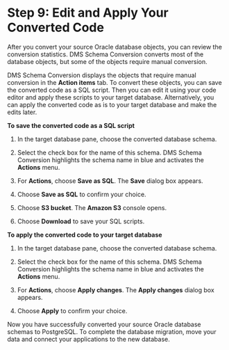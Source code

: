# Step 9: Edit and Apply Your Converted Code<a name="schema-conversion-oracle-postgresql-step-9"></a>

After you convert your source Oracle database objects, you can review the conversion statistics\. DMS Schema Conversion converts most of the database objects, but some of the objects require manual conversion\.

DMS Schema Conversion displays the objects that require manual conversion in the **Action items** tab\. To convert these objects, you can save the converted code as a SQL script\. Then you can edit it using your code editor and apply these scripts to your target database\. Alternatively, you can apply the converted code as is to your target database and make the edits later\.

 **To save the converted code as a SQL script** 

1. In the target database pane, choose the converted database schema\.

1. Select the check box for the name of this schema\. DMS Schema Conversion highlights the schema name in blue and activates the **Actions** menu\.

1. For **Actions**, choose **Save as SQL**\. The **Save** dialog box appears\.

1. Choose **Save as SQL** to confirm your choice\.

1. Choose **S3 bucket**\. The **Amazon S3** console opens\.

1. Choose **Download** to save your SQL scripts\.

 **To apply the converted code to your target database** 

1. In the target database pane, choose the converted database schema\.

1. Select the check box for the name of this schema\. DMS Schema Conversion highlights the schema name in blue and activates the **Actions** menu\.

1. For **Actions**, choose **Apply changes**\. The **Apply changes** dialog box appears\.

1. Choose **Apply** to confirm your choice\.

Now you have successfully converted your source Oracle database schemas to PostgreSQL\. To complete the database migration, move your data and connect your applications to the new database\.